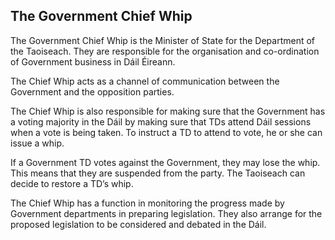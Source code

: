 ##  The Government Chief Whip

The Government Chief Whip is the Minister of State for the Department of the
Taoiseach. They are responsible for the organisation and co-ordination of
Government business in Dáil Éireann.

The Chief Whip acts as a channel of communication between the Government and
the opposition parties.

The Chief Whip is also responsible for making sure that the Government has a
voting majority in the Dáil by making sure that TDs attend Dáil sessions when
a vote is being taken. To instruct a TD to attend to vote, he or she can issue
a whip.

If a Government TD votes against the Government, they may lose the whip. This
means that they are suspended from the party. The Taoiseach can decide to
restore a TD’s whip.

The Chief Whip has a function in monitoring the progress made by Government
departments in preparing legislation. They also arrange for the proposed
legislation to be considered and debated in the Dáil.
